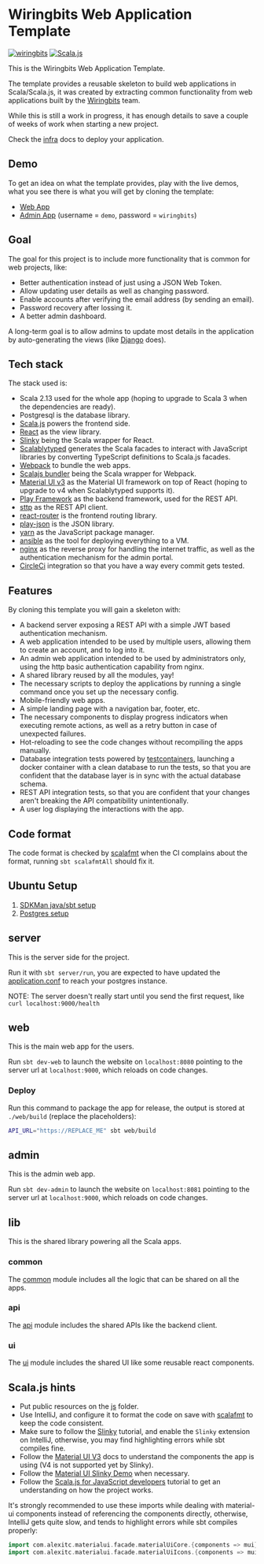 # Wiringbits Web Application Template

[![wiringbits](https://circleci.com/gh/wiringbits/scala-webapp-template.svg?style=svg)](https://circleci.com/gh/wiringbits/scala-webapp-template) [![Scala.js](https://www.scala-js.org/assets/badges/scalajs-1.6.0.svg)](https://www.scala-js.org)

This is the Wiringbits Web Application Template.

The template provides a reusable skeleton to build web applications in Scala/Scala.js, it was created by extracting common functionality from web applications built by the [Wiringbits](https://wiringbits.net) team.

While this is still a work in progress, it has enough details to save a couple of weeks of work when starting a new project.

Check the [infra](./infra) docs to deploy your application.

## Demo

To get an idea on what the template provides, play with the live demos, what you see there is what you will get by cloning the template:

- [Web App](https://template-demo.wiringbits.net)
- [Admin App](https://template-demo-admin.wiringbits.net) (username = `demo`, password = `wiringbits`)

## Goal

The goal for this project is to include more functionality that is common for web projects, like:

- Better authentication instead of just using a JSON Web Token.
- Allow updating user details as well as changing password.
- Enable accounts after verifying the email address (by sending an email).
- Password recovery after lossing it.
- A better admin dashboard.

A long-term goal is to allow admins to update most details in the application by auto-generating the views (like [Django](https://www.djangoproject.com/) does).

## Tech stack

The stack used is:

- Scala 2.13 used for the whole app (hoping to upgrade to Scala 3 when the dependencies are ready).
- Postgresql is the database library.
- [Scala.js](https://www.scala-js.org/) powers the frontend side.
- [React](https://reactjs.org/) as the view library.
- [Slinky](https://slinky.dev/) being the Scala wrapper for React.
- [Scalablytyped](https://scalablytyped.org/) generates the Scala facades to interact with JavaScript libraries by converting TypeScript definitions to Scala.js facades.
- [Webpack](https://webpack.js.org) to bundle the web apps.
- [Scalajs bundler](https://scalacenter.github.io/scalajs-bundler/) being the Scala wrapper for Webpack.
- [Material UI v3](https://v3.material-ui.com/) as the Material UI framework on top of React (hoping to upgrade to v4 when Scalablytyped supports it).
- [Play Framework](https://playframework.com/) as the backend framework, used for the REST API.
- [sttp](https://github.com/softwaremill/sttp/) as the REST API client.
- [react-router](https://www.npmjs.com/package/react-router) is the frontend routing library.
- [play-json](https://github.com/playframework/play-json/) is the JSON library.
- [yarn](https://yarnpkg.com) as the JavaScript package manager.
- [ansible](https://ansible.com/) as the tool for deploying everything to a VM.
- [nginx](https://nginx.org/en/) as the reverse proxy for handling the internet traffic, as well as the authentication mechanism for the admin portal.
- [CircleCi](https://circleci.org) integration so that you have a way every commit gets tested.

## Features

By cloning this template you will gain a skeleton with:

- A backend server exposing a REST API with a simple JWT based authentication mechanism.
- A web application intended to be used by multiple users, allowing them to create an account, and to log into it.
- An admin web application intended to be used by administrators only, using the http basic authentication capability from nginx.
- A shared library reused by all the modules, yay!
- The necessary scripts to deploy the applications by running a single command once you set up the necessary config.
- Mobile-friendly web apps.
- A simple landing page with a navigation bar, footer, etc.
- The necessary components to display progress indicators when executing remote actions, as well as a retry button in case of unexpected failures.
- Hot-reloading to see the code changes without recompiling the apps manually.
- Database integration tests powered by [testcontainers](https://www.testcontainers.org/), launching a docker container with a clean database to run the tests, so that you are confident that the database layer is in sync with the actual database schema.
- REST API integration tests, so that you are confident that your changes aren't breaking the API compatibility unintentionally.
- A user log displaying the interactions with the app.

## Code format

The code format is checked by [scalafmt](https://scalameta.org/scalafmt) when the CI complains about the format, running `sbt scalafmtAll` should fix it.

## Ubuntu Setup

1. [SDKMan java/sbt setup](./docs/sdkman-java-sbt.md)
2. [Postgres setup](./docs/postgres.md)

## server

This is the server side for the project.

Run it with `sbt server/run`, you are expected to have updated the [application.conf](server/src/main/resources/application.conf) to reach your postgres instance.

NOTE: The server doesn't really start until you send the first request, like `curl localhost:9000/health`

## web

This is the main web app for the users.

Run `sbt dev-web` to launch the website on `localhost:8080` pointing to the server url at `localhost:9000`, which reloads on code changes.

### Deploy

Run this command to package the app for release, the output is stored at `./web/build` (replace the placeholders):

```bash
API_URL="https://REPLACE_ME" sbt web/build
```

## admin

This is the admin web app.

Run `sbt dev-admin` to launch the website on `localhost:8081` pointing to the server url at `localhost:9000`, which reloads on code changes.

## lib

This is the shared library powering all the Scala apps.

### common

The [common](lib/common) module includes all the logic that can be shared on all the apps.

### api

The [api](lib/api) module includes the shared APIs like the backend client.

### ui

The [ui](lib/ui) module includes the shared UI like some reusable react components.

## Scala.js hints

- Put public resources on the [js](src/main/js) folder.
- Use IntelliJ, and configure it to format the code on save with [scalafmt](https://scalameta.org/scalafmt/docs/installation.html#intellij) to keep the code consistent.
- Make sure to follow the [Slinky](https://slinky.dev/) tutorial, and enable the `Slinky` extension on IntelliJ, otherwise, you may find highlighting errors while sbt compiles fine.
- Follow the [Material UI V3](https://v3.material-ui.com/) docs to understand the components the app is using (V4 is not supported yet by Slinky).
- Follow the [Material UI Slinky Demo](https://github.com/ScalablyTyped/SlinkyDemos/tree/master/material-ui/) when necessary.
- Follow the [Scala.js for JavaScript developers](https://www.scala-js.org/doc/sjs-for-js/) tutorial to get an understanding on how the project works.

It's strongly recommended to use these imports while dealing with material-ui components instead of referencing the components directly, otherwise, IntelliJ gets quite slow, and tends to highlight errors while sbt compiles properly:

```scala
import com.alexitc.materialui.facade.materialUiCore.{components => mui}
import com.alexitc.materialui.facade.materialUiIcons.{components => muiIcons}
```
